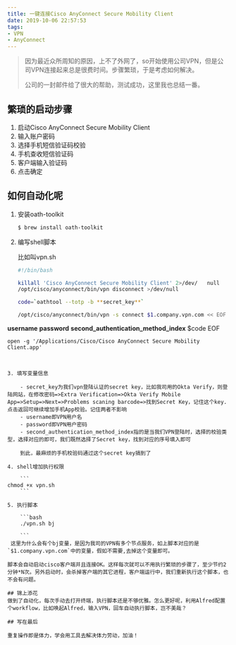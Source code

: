 ```yaml
---
title: 一键连接Cisco AnyConnect Secure Mobility Client
date: 2019-10-06 22:57:53
tags:
- VPN
- AnyConnect
---
```


> 因为最近众所周知的原因，上不了外网了，so开始使用公司VPN，但是公司VPN连接起来总是很费时间。步骤繁琐，于是考虑如何解决。
> 
> 公司的一封邮件给了很大的帮助，测试成功，这里我也总结一番。

## 繁琐的启动步骤

1. 启动Cisco AnyConnect Secure Mobility Client
2. 输入账户密码
3. 选择手机短信验证码校验
4. 手机查收短信验证码
5. 客户端输入验证码
6. 点击确定

## 如何自动化呢

1. 安装oath-toolkit

	```bash
	$ brew install oath-toolkit
	```

2. 编写shell脚本
  
	比如叫vpn.sh
  
	```bash
	#!/bin/bash

	killall 'Cisco AnyConnect Secure Mobility Client' 2>/dev/	null
	/opt/cisco/anyconnect/bin/vpn disconnect >/dev/null

	code=`oathtool --totp -b **secret_key**`

	/opt/cisco/anyconnect/bin/vpn -s connect $1.company.vpn.com << EOF | sed 's/Password: .*/Password: ********/g'
**username**
**password**
**second_authentication_method_index**
$code
EOF

	open -g '/Applications/Cisco/Cisco AnyConnect Secure Mobility Client.app'
```


3. 填写变量信息

	- secret_key为我们vpn登陆认证的secret key，比如我司用的Okta Verify，则登陆网站，在修改密码=>Extra Verification=>Okta Verify Mobile App=>Setup=>Next=>Problems scaning barcode=>找到Secret Key，记住这个key.点击返回可继续增加手机App校验。记住两者不影响
	- username即VPN用户名
	- password即VPN用户密码
	- second_authentication_method_index指的是当我们VPN登陆时，选择的校验类型，选择对应的即可，我们既然选择了Secret key，找到对应的序号填入即可

	到此，最麻烦的手机校验码通过这个secret key搞到了

4. shell增加执行权限

	```
chmod +x vpn.sh
	```

5. 执行脚本
	
	```bash
	./vpn.sh bj

	``` 
 这里为什么会有个bj变量，是因为我司的VPN有多个节点服务，如上脚本对应的是`$1.company.vpn.com`中的变量，假如不需要,去掉这个变量即可。

脚本会自动启动cisco客户端并且连接OK。这样每次就可以不用执行繁琐的步骤了，至少节约2分钟*N次。另外启动时，会杀掉客户端的其它进程，客户端运行中，我们重新执行这个脚本，也不会有问题。

## 锦上添花
做到了自动化，每次手动去打开终端，执行脚本还是不够优雅。怎么更好呢，利用Alfred配置个workflow，比如唤起Alfred，输入VPN，回车自动执行脚本，岂不美哉？

## 写在最后

重复操作即是体力，学会用工具去解决体力劳动，加油！

	

